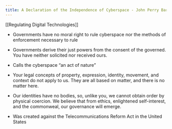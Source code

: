 ```yaml
---
title: A Declaration of the Independence of Cyberspace - John Perry Barlow
---
```

[[Regulating Digital Technologies]]

- Governments have no moral right to rule cyberspace nor the methods of enforcement necessary to rule

- Governments derive their just powers from the consent of the governed. You have neither solicited nor received ours.

- Calls the cyberspace “an act of nature”

- Your legal concepts of property, expression, identity, movement, and context do not apply to us. They are all based on matter, and there is no matter here.

- Our identities have no bodies, so, unlike you, we cannot obtain order by physical coercion. We believe that from ethics, enlightened self-interest, and the commonweal, our governance will emerge.

- Was created against the Telecommunications Reform Act in the United States
